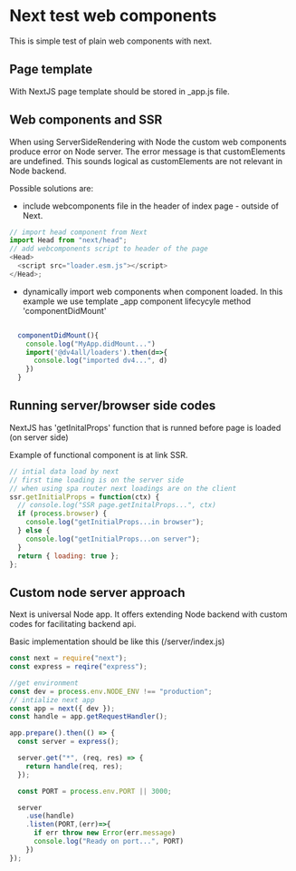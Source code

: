 # Next test web components

This is simple test of plain web components with next.

## Page template

With NextJS page template should be stored in \_app.js file.

## Web components and SSR

When using ServerSideRendering with Node the custom web components produce error on Node server. The error message is that customElements are undefined.
This sounds logical as customElements are not relevant in Node backend.

Possible solutions are:

- include webcomponents file in the header of index page - outside of Next.

```javascript
// import head component from Next
import Head from "next/head";
// add webcomponents script to header of the page
<Head>
  <script src="loader.esm.js"></script>
</Head>;
```

- dynamically import web components when component loaded. In this example we use template \_app component lifecycyle method 'componentDidMount'

```javascript

  componentDidMount(){
    console.log("MyApp.didMount...")
    import('@dv4all/loaders').then(d=>{
      console.log("imported dv4...", d)
    })
  }

```

## Running server/browser side codes

NextJS has 'getInitalProps' function that is runned before page is loaded (on server side)

Example of functional component is at link SSR.

```javascript
// intial data load by next
// first time loading is on the server side
// when using spa router next loadings are on the client
ssr.getInitialProps = function(ctx) {
  // console.log("SSR page.getInitalProps...", ctx)
  if (process.browser) {
    console.log("getInitialProps...in browser");
  } else {
    console.log("getInitialProps...on server");
  }
  return { loading: true };
};
```

## Custom node server approach

Next is universal Node app. It offers extending Node backend with custom codes for facilitating backend api.

Basic implementation should be like this (/server/index.js)

```javascript
const next = require("next");
const express = reqire("express");

//get environment
const dev = process.env.NODE_ENV !== "production";
// intialize next app
const app = next({ dev });
const handle = app.getRequestHandler();

app.prepare().then(() => {
  const server = express();

  server.get("*", (req, res) => {
    return handle(req, res);
  });

  const PORT = process.env.PORT || 3000;

  server
    .use(handle)
    .listen(PORT,(err)=>{
      if err throw new Error(err.message)
      console.log("Ready on port...", PORT)
    })
});
```
